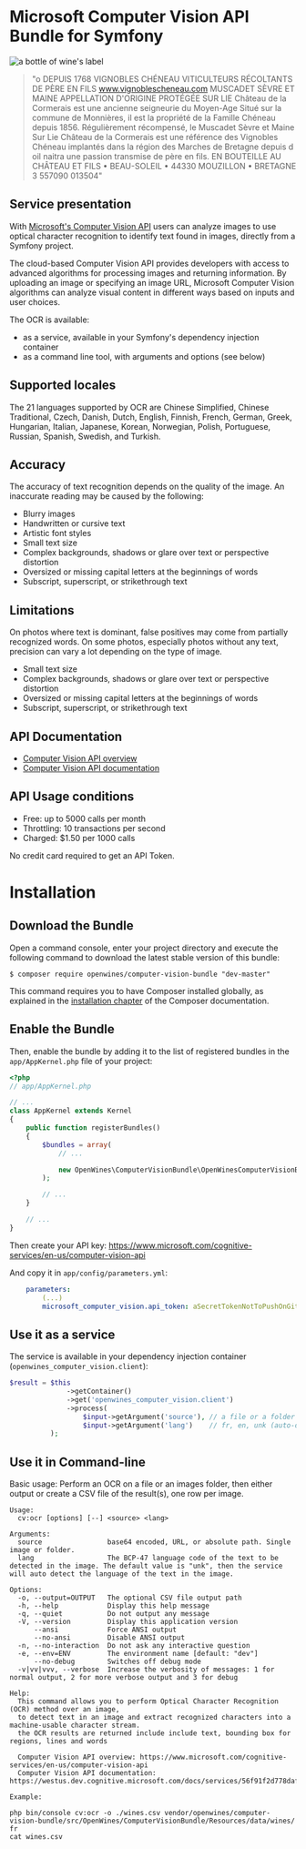 Microsoft Computer Vision API Bundle for Symfony
================================================

![a bottle of wine's label](src/OpenWines/ComputerVisionBundle/Resources/data/wines/20160827_163142.jpg)

>"o DEPUIS 1768 VIGNOBLES CHÉNEAU VITICULTEURS RÉCOLTANTS DE PÈRE EN FILS www.vignoblescheneau.com MUSCADET SÈVRE ET MAINE APPELLATION D'ORIGINE PROTÉGÉE SUR LIE Château de la Cormerais est une ancienne seigneurie du Moyen-Age Situé sur la commune de Monnières, il est la propriété de la Famille Chéneau depuis 1856. Régulièrement récompensé, le Muscadet Sèvre et Maine Sur Lie Château de la Cormerais est une référence des Vignobles Chéneau implantés dans la région des Marches de Bretagne depuis d oil naitra une passion transmise de père en fils. EN BOUTEILLE AU CHÂTEAU ET FILS • BEAU-SOLEIL • 44330 MOUZILLON • BRETAGNE 3 557090 013504"

Service presentation
--------------------

With [Microsoft's Computer Vision API](https://www.microsoft.com/cognitive-services/en-us/computer-vision-api) users can analyze images to use optical character recognition to identify text found in images, directly from a Symfony project.

The cloud-based Computer Vision API provides developers with access to advanced algorithms for processing images and returning information. By uploading an image or specifying an image URL, Microsoft Computer Vision algorithms can analyze visual content in different ways based on inputs and user choices. 

The OCR is available:
- as a service, available in your Symfony's dependency injection container 
- as a command line tool, with arguments and options (see below)

Supported locales
-----------------

The 21 languages supported by OCR are Chinese Simplified, Chinese Traditional, Czech, Danish, Dutch, English, Finnish, French, German, Greek, Hungarian, Italian, Japanese, Korean, Norwegian, Polish, Portuguese, Russian, Spanish, Swedish, and Turkish. 

Accuracy
--------

The accuracy of text recognition depends on the quality of the image. An inaccurate reading may be caused by the following:

- Blurry images
- Handwritten or cursive text
- Artistic font styles
- Small text size
- Complex backgrounds, shadows or glare over text or perspective distortion
- Oversized or missing capital letters at the beginnings of words
- Subscript, superscript, or strikethrough text

Limitations 
-----------

On photos where text is dominant, false positives may come from partially recognized words. On some photos, especially photos without any text, precision can vary a lot depending on the type of image.

- Small text size
- Complex backgrounds, shadows or glare over text or perspective distortion
- Oversized or missing capital letters at the beginnings of words
- Subscript, superscript, or strikethrough text

API Documentation
-----------------

- [Computer Vision API overview](https://www.microsoft.com/cognitive-services/en-us/computer-vision-api)
- [Computer Vision API documentation](https://westus.dev.cognitive.microsoft.com/docs/services/56f91f2d778daf23d8ec6739/operations/56f91f2e778daf14a499e1fc)


API Usage conditions
--------------------

- Free: up to 5000 calls per month
- Throttling: 10 transactions per second
- Charged: $1.50 per 1000 calls

No credit card required to get an API Token.

Installation
============

Download the Bundle
-------------------

Open a command console, enter your project directory and execute the
following command to download the latest stable version of this bundle:

```console
$ composer require openwines/computer-vision-bundle "dev-master"
```

This command requires you to have Composer installed globally, as explained
in the [installation chapter](https://getcomposer.org/doc/00-intro.md)
of the Composer documentation.

Enable the Bundle
-----------------

Then, enable the bundle by adding it to the list of registered bundles
in the `app/AppKernel.php` file of your project:

```php
<?php
// app/AppKernel.php

// ...
class AppKernel extends Kernel
{
    public function registerBundles()
    {
        $bundles = array(
            // ...

            new OpenWines\ComputerVisionBundle\OpenWinesComputerVisionBundle(),
        );

        // ...
    }

    // ...
}
```

Then create your API key: https://www.microsoft.com/cognitive-services/en-us/computer-vision-api

And copy it in `app/config/parameters.yml`:

```yaml
    parameters:
        (...)
        microsoft_computer_vision.api_token: aSecretTokenNotToPushOnGithub
```

Use it as a service
-------------------

The service is available in your dependency injection container (`openwines_computer_vision.client`):

```php
$result = $this
              ->getContainer()
              ->get('openwines_computer_vision.client')
              ->process(
                  $input->getArgument('source'), // a file or a folder
                  $input->getArgument('lang')    // fr, en, unk (auto-detect if unknown), etc. See doc link above
          );
```

Use it in Command-line
----------------------

Basic usage: Perform an OCR on a file or an images folder, then either output or create a CSV file of the result(s), one row per image.

```console
Usage:
  cv:ocr [options] [--] <source> <lang>

Arguments:
  source                base64 encoded, URL, or absolute path. Single image or folder.
  lang                  The BCP-47 language code of the text to be detected in the image. The default value is "unk", then the service will auto detect the language of the text in the image.

Options:
  -o, --output=OUTPUT   The optional CSV file output path
  -h, --help            Display this help message
  -q, --quiet           Do not output any message
  -V, --version         Display this application version
      --ansi            Force ANSI output
      --no-ansi         Disable ANSI output
  -n, --no-interaction  Do not ask any interactive question
  -e, --env=ENV         The environment name [default: "dev"]
      --no-debug        Switches off debug mode
  -v|vv|vvv, --verbose  Increase the verbosity of messages: 1 for normal output, 2 for more verbose output and 3 for debug

Help:
  This command allows you to perform Optical Character Recognition (OCR) method over an image,
  to detect text in an image and extract recognized characters into a machine-usable character stream.
  the OCR results are returned include include text, bounding box for regions, lines and words

  Computer Vision API overview: https://www.microsoft.com/cognitive-services/en-us/computer-vision-api
  Computer Vision API documentation: https://westus.dev.cognitive.microsoft.com/docs/services/56f91f2d778daf23d8ec6739/operations/56f91f2e778daf14a499e1fc

Example:

php bin/console cv:ocr -o ./wines.csv vendor/openwines/computer-vision-bundle/src/OpenWines/ComputerVisionBundle/Resources/data/wines/ fr 
cat wines.csv
```
